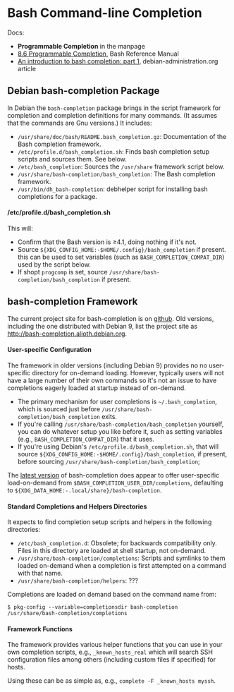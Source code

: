 Bash Command-line Completion
============================

Docs:
- __Programmable Completion__ in the manpage
- [8.6 Programmable Completion][bashref], Bash Reference Manual
- [An introduction to bash completion: part 1][debintro],
  debian-administration.org article


Debian bash-completion Package
------------------------------

In Debian the `bash-completion` package brings in the script framework for
completion and completion definitions for many commands. (It assumes that
the commands are Gnu versions.) It includes:

- `/usr/share/doc/bash/README.bash_completion.gz`: Documentation of
  the Bash completion framework.
- `/etc/profile.d/bash_completion.sh`: Finds bash completion setup
  scripts and sources them. See below.
- `/etc/bash_completion`: Sources the `/usr/share` framework script
  below.
- `/usr/share/bash-completion/bash_completion`: The Bash completion
  framework.
- `/usr/bin/dh_bash-completion`: debhelper script for installing bash
  completions for a package.

#### /etc/profile.d/bash_completion.sh

This will:
- Confirm that the Bash version is ≥4.1, doing nothing if it's not.
- Source `${XDG_CONFIG_HOME:-$HOME/.config}/bash_completion` if present.
  this can be used to set variables (such as `BASH_COMPLETION_COMPAT_DIR`)
  used by the script below.
- If shopt `progcomp` is set, source
  `/usr/share/bash-completion/bash_completion` if present.


bash-completion Framework
-------------------------

The current project site for bash-completion is on [github]. Old versions,
including the one distributed with Debian 9, list the project site as
<http://bash-completion.alioth.debian.org>.

#### User-specific Configuration

The framework in older versions (including Debian 9) provides no no
user-specific directory for on-demand loading. However, typically users
will not have a large number of their own commands so it's not an issue to
have completions eagerly loaded at startup instead of on-demand.

* The primary mechanism for user completions is `~/.bash_completion`, which
  is sourced just before `/usr/share/bash-completion/bash_completion`
  exits.
* If you're calling `/usr/share/bash-completion/bash_completion` yourself,
  you can do whatever setup you like before it, such as setting variables
  (e.g., `BASH_COMPLETION_COMPAT_DIR`) that it uses.
* If you're using Debian's `/etc/profile.d/bash_completion.sh`, that will
  source `${XDG_CONFIG_HOME:-$HOME/.config}/bash_completion`, if present,
  before sourcing `/usr/share/bash-completion/bash_completion`;

The [latest version][github] of bash-completion does appear to offer
user-specific load-on-demand from `$BASH_COMPLETION_USER_DIR/completions`,
defaulting to `${XDG_DATA_HOME:-.local/share}/bash-completion`.

#### Standard Completions and Helpers Directories

It expects to find completion setup scripts and helpers in the following
directories:
- `/etc/bash_completion.d`: Obsolete; for backwards compatibility only.
  Files in this directory are loaded at shell startup, not on-demand.
- `/usr/share/bash-completion/completions`: Scripts and symlinks to them
  loaded on-demand when a completion is first attempted on a command with
  that name.
- `/usr/share/bash-completion/helpers`: ???

Completions are loaded on demand based on the command name from:

    $ pkg-config --variable=completionsdir bash-completion
    /usr/share/bash-completion/completions

#### Framework Functions

The framework provides various helper functions that you can use in
your own completion scripts, e.g., `_known_hosts_real` which will
search SSH configuration files among others (including custom files
if specified) for hosts.

Using these can be as simple as, e.g., `complete -F _known_hosts myssh`.



[bashref]: https://tiswww.case.edu/php/chet/bash/bashref.html#Programmable-Completion
[debintro]: https://debian-administration.org/article/316/An_introduction_to_bash_completion_part_1
[github]: https://github.com/scop/bash-completion
